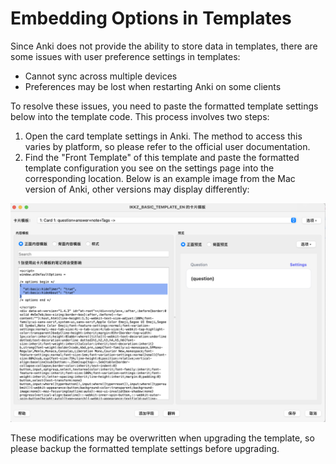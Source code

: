 # Embedding Options in Templates

Since Anki does not provide the ability to store data in templates, there are some issues with user preference settings in templates:

- Cannot sync across multiple devices
- Preferences may be lost when restarting Anki on some clients

To resolve these issues, you need to paste the formatted template settings below into the template code. This process involves two steps:

1. Open the card template settings in Anki. The method to access this varies by platform, so please refer to the official user documentation.
2. Find the "Front Template" of this template and paste the formatted template configuration you see on the settings page into the corresponding location. Below is an example image from the Mac version of Anki, other versions may display differently:

![embed-options](../assets/embed-options.png)

These modifications may be overwritten when upgrading the template, so please backup the formatted template settings before upgrading.
